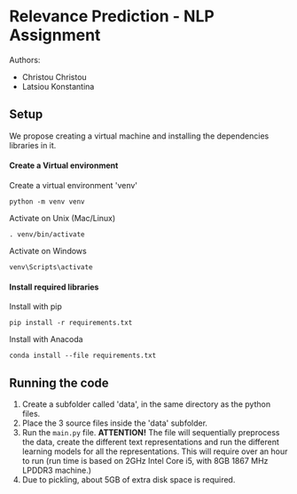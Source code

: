 # Relevance Prediction - NLP Assignment
Authors:
- Christou Christou
- Latsiou Konstantina

## Setup
We propose creating a virtual machine and installing the dependencies libraries in it.

#### Create a Virtual environment
Create a virtual environment 'venv'

`python -m venv venv`

Activate on Unix (Mac/Linux)

`. venv/bin/activate`

Activate on Windows

`venv\Scripts\activate`


#### Install required libraries
Install with pip

`pip install -r requirements.txt`

Install with Anacoda

`conda install --file requirements.txt`

## Running the code

1. Create a subfolder called 'data', in the same directory as the python files.
2. Place the 3 source files inside the 'data' subfolder.
3. Run the `main.py` file. **ATTENTION!** The file will sequentially preprocess the data, create the different text representations and run the different learning models for all the representations. This will require over an hour to run (run time is based on 2GHz Intel Core i5, with 8GB 1867 MHz LPDDR3 machine.)
4. Due to pickling, about 5GB of extra disk space is required.
